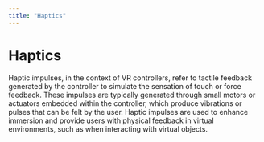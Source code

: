 ```yaml
---
title: "Haptics"
---
```


# Haptics

Haptic impulses, in the context of VR controllers, refer to tactile feedback generated by the controller to simulate the sensation of touch or force feedback. These impulses are typically generated through small motors or actuators embedded within the controller, which produce vibrations or pulses that can be felt by the user. Haptic impulses are used to enhance immersion and provide users with physical feedback in virtual environments, such as when interacting with virtual objects.